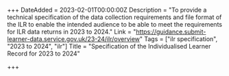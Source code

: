 +++
DateAdded = 2023-02-01T00:00:00Z
Description = "To provide a technical specification of the data collection requirements and file format of the ILR to enable the intended audience to be able to meet the requirements for ILR data returns in 2023 to 2024."
Link = "https://guidance.submit-learner-data.service.gov.uk/23-24/ilr/overview"
Tags = ["ilr specification", "2023 to 2024", "ilr"]
Title = "Specification of the Individualised Learner Record for 2023 to 2024"

+++
